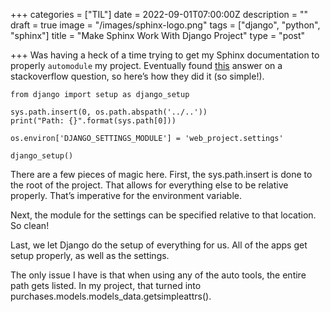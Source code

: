 +++
categories = ["TIL"]
date = 2022-09-01T07:00:00Z
description = ""
draft = true
image = "/images/sphinx-logo.png"
tags = ["django", "python", "sphinx"]
title = "Make Sphinx Work With Django Project"
type = "post"

+++
Was having a heck of a time trying to get my Sphinx documentation to properly `automodule` my project. Eventually found [this](https://stackoverflow.com/a/34462027/19251950) answer on a stackoverflow question, so here’s how they did it (so simple!).

```
from django import setup as django_setup

sys.path.insert(0, os.path.abspath('../..'))
print("Path: {}".format(sys.path[0]))

os.environ['DJANGO_SETTINGS_MODULE'] = 'web_project.settings'

django_setup()
```

There are a few pieces of magic here. First, the sys.path.insert is done to the root of the project. That allows for everything else to be relative properly. That’s imperative for the environment variable.

Next, the module for the settings can be specified relative to that location. So clean!

Last, we let Django do the setup of everything for us. All of the apps get setup properly, as well as the settings.

The only issue I have is that when using any of the auto tools, the entire path gets listed. In my project, that turned into purchases.models.models_data.getsimpleattrs().
